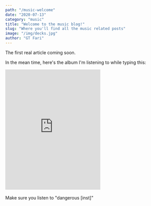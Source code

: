 ```yaml
---
path: "/music-welcome"
date: "2020-07-13"
category: "music"
title: "Welcome to the music blog!"
slug: "Where you'll find all the music related posts"
image: "/img/decks.jpg"
author: "GT Fari"
---
```


The first real article coming soon.

In the mean time, here's the album I'm listening to while typing this:<br/>
<iframe src="https://open.spotify.com/embed/album/4a01Ga0mHGkWFkhQuqSulv" width="300" height="380" frameborder="0" allowtransparency="true" allow="encrypted-media"></iframe><br/><br/>
Make sure you listen to "dangerous [inst]"